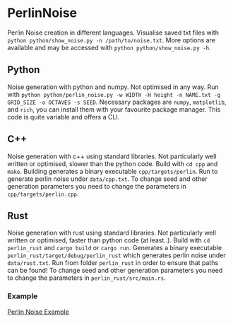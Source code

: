 # PerlinNoise
Perlin Noise creation in different languages. Visualise saved txt files with `python python/show_noise.py -n /path/to/noise.txt`. 
More options are available and may be accessed with `python python/show_noise.py -h`. 

## Python
Noise generation with python and numpy. Not optimised in any way. 
Run with `python python/perlin_noise.py -w WIDTH -H height -n NAME.txt -g GRID_SIZE -o OCTAVES -s SEED`.
Necessary packages are `numpy`, `matplotlib`, and `rich`, you can install them with your favourite package manager. 
This code is quite variable and offers a CLI. 

## C++
Noise generation with c++ using standard libraries. Not particularly well written or optimised, slower than the python code. 
Build with `cd cpp` and `make`. Building generates a binary executable `cpp/targets/perlin`. 
Run to generate perlin noise under `data/cpp.txt`. 
To change seed and other generation parameters you need to change the parameters in `cpp/targets/perlin.cpp`. 

## Rust

Noise generation with rust using standard libraries. Not particularly well written or optimised, faster than python code (at least..). 
Build with `cd perlin_rust` and `cargo build` or `cargo run`. 
Generates a binary executable `perlin_rust/target/debug/perlin_rust` which generates perlin noise under `data/rust.txt`. 
Run from folder `perlin_rust` in order to ensure that paths can be found!
To change seed and other generation parameters you need to change the parameters in `perlin_rust/src/main.rs`.

### Example
[Perlin Noise Example](plots/nuperl.pdf)